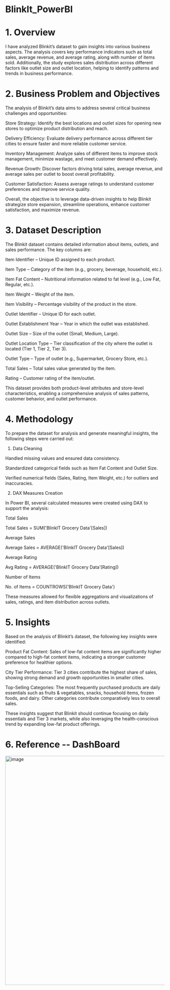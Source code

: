 # BlinkIt_PowerBI
# 1. Overview
I have analyzed Blinkit’s dataset to gain insights into various business aspects. The analysis covers key performance indicators such as total sales, average revenue, and average rating, along with number of items sold. Additionally, the study explores sales distribution across different factors like outlet size and outlet location, helping to identify patterns and trends in business performance.

# 2. Business Problem and Objectives
The analysis of Blinkit’s data aims to address several critical business challenges and opportunities:

Store Strategy: Identify the best locations and outlet sizes for opening new stores to optimize product distribution and reach.

Delivery Efficiency: Evaluate delivery performance across different tier cities to ensure faster and more reliable customer service.

Inventory Management: Analyze sales of different items to improve stock management, minimize wastage, and meet customer demand effectively.

Revenue Growth: Discover factors driving total sales, average revenue, and average sales per outlet to boost overall profitability.

Customer Satisfaction: Assess average ratings to understand customer preferences and improve service quality.

Overall, the objective is to leverage data-driven insights to help Blinkit strategize store expansion, streamline operations, enhance customer satisfaction, and maximize revenue.

# 3. Dataset Description
The Blinkit dataset contains detailed information about items, outlets, and sales performance. The key columns are:

Item Identifier – Unique ID assigned to each product.

Item Type – Category of the item (e.g., grocery, beverage, household, etc.).

Item Fat Content – Nutritional information related to fat level (e.g., Low Fat, Regular, etc.).

Item Weight – Weight of the item.

Item Visibility – Percentage visibility of the product in the store.

Outlet Identifier – Unique ID for each outlet.

Outlet Establishment Year – Year in which the outlet was established.

Outlet Size – Size of the outlet (Small, Medium, Large).

Outlet Location Type – Tier classification of the city where the outlet is located (Tier 1, Tier 2, Tier 3).

Outlet Type – Type of outlet (e.g., Supermarket, Grocery Store, etc.).

Total Sales – Total sales value generated by the item.

Rating – Customer rating of the item/outlet.

This dataset provides both product-level attributes and store-level characteristics, enabling a comprehensive analysis of sales patterns, customer behavior, and outlet performance.

# 4. Methodology
To prepare the dataset for analysis and generate meaningful insights, the following steps were carried out:

1. Data Cleaning

Handled missing values and ensured data consistency.

Standardized categorical fields such as Item Fat Content and Outlet Size.

Verified numerical fields (Sales, Rating, Item Weight, etc.) for outliers and inaccuracies.

2. DAX Measures Creation

In Power BI, several calculated measures were created using DAX to support the analysis:

Total Sales

Total Sales = SUM('BlinkIT Grocery Data'[Sales])


Average Sales

Average Sales = AVERAGE('BlinkIT Grocery Data'[Sales])


Average Rating

Avg Rating = AVERAGE('BlinkIT Grocery Data'[Rating])


Number of Items

No. of Items = COUNTROWS('BlinkIT Grocery Data')


These measures allowed for flexible aggregations and visualizations of sales, ratings, and item distribution across outlets.

# 5. Insights
Based on the analysis of Blinkit’s dataset, the following key insights were identified:

Product Fat Content: Sales of low-fat content items are significantly higher compared to high-fat content items, indicating a stronger customer preference for healthier options.

City Tier Performance: Tier 3 cities contribute the highest share of sales, showing strong demand and growth opportunities in smaller cities.

Top-Selling Categories: The most frequently purchased products are daily essentials such as fruits & vegetables, snacks, household items, frozen foods, and dairy. Other categories contribute comparatively less to overall sales.

These insights suggest that Blinkit should continue focusing on daily essentials and Tier 3 markets, while also leveraging the health-conscious trend by expanding low-fat product offerings.

# 6. Reference -- DashBoard
<img width="1574" height="724" alt="image" src="https://github.com/user-attachments/assets/6960573e-b698-47fe-82fc-a1d42e033605" />
